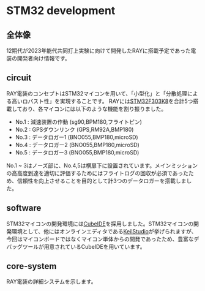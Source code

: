 # STM32 development

## 全体像
12期代が2023年能代共同打上実験に向けて開発したRAYに搭載予定であった電装の開発者向け情報です。

## circuit
RAY電装のコンセプトはSTM32マイコンを用いて、「小型化」と「分散処理による高いロバスト性」を実現することです。
RAYには[STM32F303K8](https://www.st.com/ja/microcontrollers-microprocessors/stm32f303k8.html)を合計5つ搭載しており、各マイコンには以下のような機能を割り振りました。
* No.1 : 減速装置の作動 (sg90,BPM180,フライトピン)
* No.2 : GPSダウンリンク (GPS,RM92A,BMP180)
* No.3 : データロガー1 (BNO055,BMP180,microSD)
* No.4 : データロガー2 (BNO055,BMP180,microSD)
* No.5 : データロガー3 (BNO055,BMP180,microSD)

No.1 ~ 3はノーズ部に、No.4,5は横扉下に設置されています。メインミッションの高高度到達を適切に評価するためにはフライトログの回収が必須であったため、信頼性を向上させることを目的として計3つのデータロガーを搭載しました。

## software
STM32マイコンの開発環境には[CubeIDE](https://www.st.com/ja/development-tools/stm32cubeide.html)を採用しました。STM32マイコンの開発環境として、他にはオンラインエディタである[KeilStudio](https://studio.keil.arm.com/)が挙げられますが、今回はマイコンボードではなくマイコン単体からの開発であったため、豊富なデバッグツールが用意されているCubeIDEを用いています。

## core-system
RAY電装の詳細システムを示します。